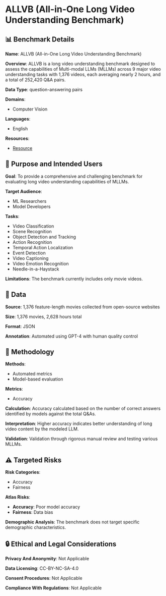 # ALLVB (All-in-One Long Video Understanding Benchmark)

## 📊 Benchmark Details

**Name**: ALLVB (All-in-One Long Video Understanding Benchmark)

**Overview**: ALLVB is a long video understanding benchmark designed to assess the capabilities of Multi-modal LLMs (MLLMs) across 9 major video understanding tasks with 1,376 videos, each averaging nearly 2 hours, and a total of 252,420 Q&A pairs.

**Data Type**: question-answering pairs

**Domains**:
- Computer Vision

**Languages**:
- English

**Resources**:
- [Resource](https://huggingface.co/datasets/ALLVB/ALLVB)

## 🎯 Purpose and Intended Users

**Goal**: To provide a comprehensive and challenging benchmark for evaluating long video understanding capabilities of MLLMs.

**Target Audience**:
- ML Researchers
- Model Developers

**Tasks**:
- Video Classification
- Scene Recognition
- Object Detection and Tracking
- Action Recognition
- Temporal Action Localization
- Event Detection
- Video Captioning
- Video Emotion Recognition
- Needle-in-a-Haystack

**Limitations**: The benchmark currently includes only movie videos.

## 💾 Data

**Source**: 1,376 feature-length movies collected from open-source websites

**Size**: 1,376 movies, 2,628 hours total

**Format**: JSON

**Annotation**: Automated using GPT-4 with human quality control

## 🔬 Methodology

**Methods**:
- Automated metrics
- Model-based evaluation

**Metrics**:
- Accuracy

**Calculation**: Accuracy calculated based on the number of correct answers identified by models against the total Q&As.

**Interpretation**: Higher accuracy indicates better understanding of long video content by the modeled LLM.

**Validation**: Validation through rigorous manual review and testing various MLLMs.

## ⚠️ Targeted Risks

**Risk Categories**:
- Accuracy
- Fairness

**Atlas Risks**:
- **Accuracy**: Poor model accuracy
- **Fairness**: Data bias

**Demographic Analysis**: The benchmark does not target specific demographic characteristics.

## 🔒 Ethical and Legal Considerations

**Privacy And Anonymity**: Not Applicable

**Data Licensing**: CC-BY-NC-SA-4.0

**Consent Procedures**: Not Applicable

**Compliance With Regulations**: Not Applicable
